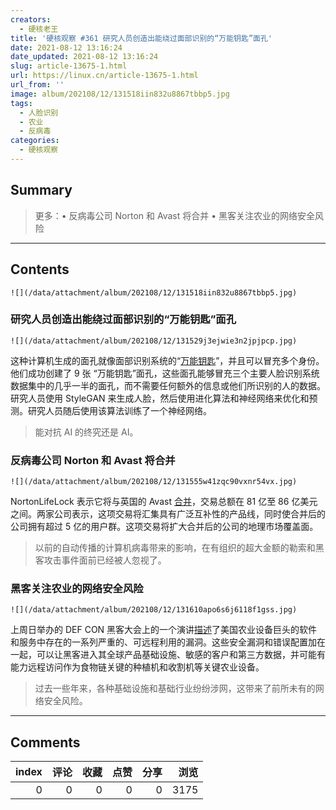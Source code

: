 ```yaml
---
creators:
  - 硬核老王
title: '硬核观察 #361 研究人员创造出能绕过面部识别的“万能钥匙”面孔'
date: 2021-08-12 13:16:24
date_updated: 2021-08-12 13:16:24
slug: article-13675-1.html
url: https://linux.cn/article-13675-1.html
url_from: ''
image: album/202108/12/131518iin832u8867tbbp5.jpg
tags:
  - 人脸识别
  - 农业
  - 反病毒
categories:
  - 硬核观察
---
```


## Summary

> 更多：• 反病毒公司 Norton 和 Avast 将合并 • 黑客关注农业的网络安全风险

***

<!-- more -->

## Contents

`![](/data/attachment/album/202108/12/131518iin832u8867tbbp5.jpg)`

### 研究人员创造出能绕过面部识别的“万能钥匙”面孔

`![](/data/attachment/album/202108/12/131529j3ejwie3n2jpjpcp.jpg)`

这种计算机生成的面孔就像面部识别系统的“[万能钥匙](https://www.vice.com/en/article/k78ygn/researchers-create-master-faces-to-bypass-facial-recognition)”，并且可以冒充多个身份。他们成功创建了 9 张 “万能钥匙”面孔，这些面孔能够冒充三个主要人脸识别系统数据集中的几乎一半的面孔，而不需要任何额外的信息或他们所识别的人的数据。研究人员使用 StyleGAN 来生成人脸，然后使用进化算法和神经网络来优化和预测。研究人员随后使用该算法训练了一个神经网络。

> 
> 能对抗 AI 的终究还是 AI。
> 
> 
> 

### 反病毒公司 Norton 和 Avast 将合并

`![](/data/attachment/album/202108/12/131555w41zqc90vxnr54vx.jpg)`

NortonLifeLock 表示它将与英国的 Avast [合并](https://www.zdnet.com/article/nortonlifelock-and-avast-plc-to-merge-in-8-billion-all-stock-transaction/)，交易总额在 81 亿至 86 亿美元之间。两家公司表示，这项交易将汇集具有广泛互补性的产品线，同时使合并后的公司拥有超过 5 亿的用户群。这项交易将扩大合并后的公司的地理市场覆盖面。

> 
> 以前的自动传播的计算机病毒带来的影响，在有组织的超大金额的勒索和黑客攻击事件面前已经被人忽视了。
> 
> 
> 

### 黑客关注农业的网络安全风险

`![](/data/attachment/album/202108/12/131610apo6s6j6118f1gss.jpg)`

上周日举办的 DEF CON 黑客大会上的一个演讲[描述](https://securityledger.com/2021/08/def-con-security-holes-in-deere-case-ih-shine-spotlight-on-agriculture-cyber-risk/)了美国农业设备巨头的软件和服务中存在的一系列严重的、可远程利用的漏洞。这些安全漏洞和错误配置加在一起，可以让黑客进入其全球产品基础设施、敏感的客户和第三方数据，并可能有能力远程访问作为食物链关键的种植机和收割机等关键农业设备。

> 
> 过去一些年来，各种基础设施和基础行业纷纷涉网，这带来了前所未有的网络安全风险。
> 
> 
>

***

## Comments


|   index |   评论 |   收藏 |   点赞 |   分享 |   浏览 |
|--------:|-------:|-------:|-------:|-------:|-------:|
|       0 |      0 |      0 |      0 |      0 |   3175 |

